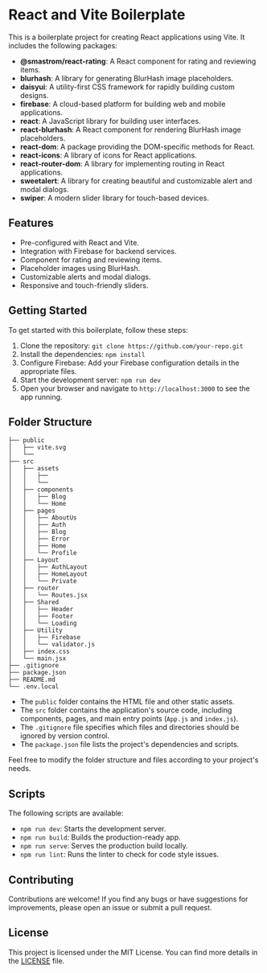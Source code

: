 

# React and Vite Boilerplate

This is a boilerplate project for creating React applications using Vite. It includes the following packages:

- **@smastrom/react-rating**: A React component for rating and reviewing items.
- **blurhash**: A library for generating BlurHash image placeholders.
- **daisyui**: A utility-first CSS framework for rapidly building custom designs.
- **firebase**: A cloud-based platform for building web and mobile applications.
- **react**: A JavaScript library for building user interfaces.
- **react-blurhash**: A React component for rendering BlurHash image placeholders.
- **react-dom**: A package providing the DOM-specific methods for React.
- **react-icons**: A library of icons for React applications.
- **react-router-dom**: A library for implementing routing in React applications.
- **sweetalert**: A library for creating beautiful and customizable alert and modal dialogs.
- **swiper**: A modern slider library for touch-based devices.

## Features

- Pre-configured with React and Vite.
- Integration with Firebase for backend services.
- Component for rating and reviewing items.
- Placeholder images using BlurHash.
- Customizable alerts and modal dialogs.
- Responsive and touch-friendly sliders.

## Getting Started

To get started with this boilerplate, follow these steps:

1. Clone the repository: `git clone https://github.com/your-repo.git`
2. Install the dependencies: `npm install`
3. Configure Firebase: Add your Firebase configuration details in the appropriate files.
4. Start the development server: `npm run dev`
5. Open your browser and navigate to `http://localhost:3000` to see the app running.

## Folder Structure

```
├── public
│   ├── vite.svg
│   └── 
├── src
│   ├── assets
│   │   ├── 
│   │   └── 
│   ├── components
│   │   ├── Blog
│   │   └── Home
│   ├── pages
│   │   ├── AboutUs
│   │   ├── Auth
│   │   ├── Blog
│   │   ├── Error
│   │   ├── Home
│   │   └── Profile
│   ├── Layout
│   │   ├── AuthLayout
│   │   ├── HomeLayout
│   │   └── Private
│   ├── router
│   │   └── Routes.jsx
│   ├── Shared
│   │   ├── Header
│   │   ├── Footer
│   │   └── Loading
│   ├── Utility
│   │   ├── Firebase
│   │   └── validator.js
│   ├── index.css
│   └── main.jsx
├── .gitignore
├── package.json
├── README.md
└── .env.local
```

- The `public` folder contains the HTML file and other static assets.
- The `src` folder contains the application's source code, including components, pages, and main entry points (`App.js` and `index.js`).
- The `.gitignore` file specifies which files and directories should be ignored by version control.
- The `package.json` file lists the project's dependencies and scripts.

Feel free to modify the folder structure and files according to your project's needs.

## Scripts

The following scripts are available: 
- `npm run dev`: Starts the development server.
- `npm run build`: Builds the production-ready app.
- `npm run serve`: Serves the production build locally.
- `npm run lint`: Runs the linter to check for code style issues.

## Contributing

Contributions are welcome! If you find any bugs or have suggestions for improvements, please open an issue or submit a pull request.

## License

This project is licensed under the MIT License. You can find more details in the [LICENSE](LICENSE) file.
